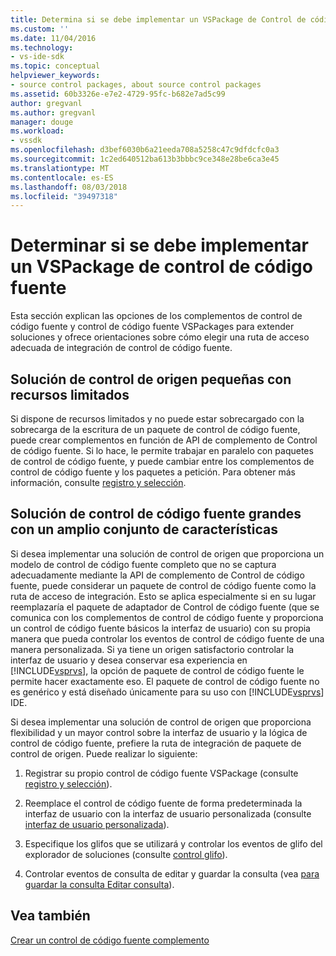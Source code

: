 ```yaml
---
title: Determina si se debe implementar un VSPackage de Control de código fuente | Microsoft Docs
ms.custom: ''
ms.date: 11/04/2016
ms.technology:
- vs-ide-sdk
ms.topic: conceptual
helpviewer_keywords:
- source control packages, about source control packages
ms.assetid: 60b3326e-e7e2-4729-95fc-b682e7ad5c99
author: gregvanl
ms.author: gregvanl
manager: douge
ms.workload:
- vssdk
ms.openlocfilehash: d3bef6030b6a21eeda708a5258c47c9dfdcfc0a3
ms.sourcegitcommit: 1c2ed640512ba613b3bbbc9ce348e28be6ca3e45
ms.translationtype: MT
ms.contentlocale: es-ES
ms.lasthandoff: 08/03/2018
ms.locfileid: "39497318"
---
```

# <a name="determine-whether-to-implement-a-source-control-vspackage"></a>Determinar si se debe implementar un VSPackage de control de código fuente
Esta sección explican las opciones de los complementos de control de código fuente y control de código fuente VSPackages para extender soluciones y ofrece orientaciones sobre cómo elegir una ruta de acceso adecuada de integración de control de código fuente.  
  
## <a name="small-source-control-solution-with-limited-resources"></a>Solución de control de origen pequeñas con recursos limitados  
 Si dispone de recursos limitados y no puede estar sobrecargado con la sobrecarga de la escritura de un paquete de control de código fuente, puede crear complementos en función de API de complemento de Control de código fuente. Si lo hace, le permite trabajar en paralelo con paquetes de control de código fuente, y puede cambiar entre los complementos de control de código fuente y los paquetes a petición. Para obtener más información, consulte [registro y selección](../../extensibility/internals/registration-and-selection-source-control-vspackage.md).  
  
## <a name="large-source-control-solution-with-a-rich-feature-set"></a>Solución de control de código fuente grandes con un amplio conjunto de características  
 Si desea implementar una solución de control de origen que proporciona un modelo de control de código fuente completo que no se captura adecuadamente mediante la API de complemento de Control de código fuente, puede considerar un paquete de control de código fuente como la ruta de acceso de integración. Esto se aplica especialmente si en su lugar reemplazaría el paquete de adaptador de Control de código fuente (que se comunica con los complementos de control de código fuente y proporciona un control de código fuente básicos la interfaz de usuario) con su propia manera que pueda controlar los eventos de control de código fuente de una manera personalizada. Si ya tiene un origen satisfactorio controlar la interfaz de usuario y desea conservar esa experiencia en [!INCLUDE[vsprvs](../../code-quality/includes/vsprvs_md.md)], la opción de paquete de control de código fuente le permite hacer exactamente eso. El paquete de control de código fuente no es genérico y está diseñado únicamente para su uso con [!INCLUDE[vsprvs](../../code-quality/includes/vsprvs_md.md)] IDE.  
  
 Si desea implementar una solución de control de origen que proporciona flexibilidad y un mayor control sobre la interfaz de usuario y la lógica de control de código fuente, prefiere la ruta de integración de paquete de control de origen. Puede realizar lo siguiente:  
  
1.  Registrar su propio control de código fuente VSPackage (consulte [registro y selección](../../extensibility/internals/registration-and-selection-source-control-vspackage.md)).  
  
2.  Reemplace el control de código fuente de forma predeterminada la interfaz de usuario con la interfaz de usuario personalizada (consulte [interfaz de usuario personalizada](../../extensibility/internals/custom-user-interface-source-control-vspackage.md)).  
  
3.  Especifique los glifos que se utilizará y controlar los eventos de glifo del explorador de soluciones (consulte [control glifo](../../extensibility/internals/glyph-control-source-control-vspackage.md)).  
  
4.  Controlar eventos de consulta de editar y guardar la consulta (vea [para guardar la consulta Editar consulta](../../extensibility/internals/query-edit-query-save-source-control-vspackage.md)).  
  
## <a name="see-also"></a>Vea también  
 [Crear un control de código fuente complemento](../../extensibility/internals/creating-a-source-control-plug-in.md)